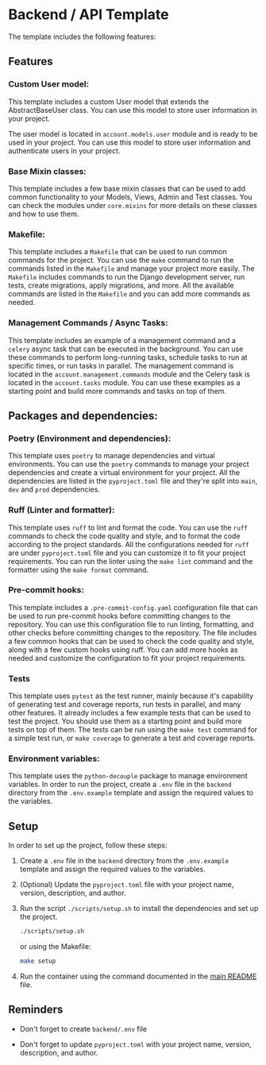 # Backend / API Template

The template includes the following features:


## Features

### Custom User model:
This template includes a custom User model that extends the AbstractBaseUser class. You can use this model to store user information in your project.

The user model is located in `account.models.user` module and is ready to be used in your project. You can use this model to store user information and authenticate users in your project.

### Base Mixin classes:
This template includes a few base mixin classes that can be used to add common functionality to your Models,  Views, Admin and Test classes. You can check the modules under `core.mixins` for more details on these classes and how to use them.

### Makefile:
This template includes a `Makefile` that can be used to run common commands for the project. You can use the `make` command to run the commands listed in the `Makefile` and manage your project more easily. The `Makefile` includes commands to run the Django development server, run tests, create migrations, apply migrations, and more. All the available commands are listed in the `Makefile` and you can add more commands as needed.

### Management Commands / Async Tasks:
This template includes an example of a management command and a `celery` async task that can be executed in the background. You can use these commands to perform long-running tasks, schedule tasks to run at specific times, or run tasks in parallel. The management command is located in the `account.management.commands` module and the Celery task is located in the `account.tasks` module. You can use these examples as a starting point and build more commands and tasks on top of them.

## Packages and dependencies:

### Poetry (Environment and dependencies):
This template uses `poetry` to manage dependencies and virtual environments. You can use the `poetry` commands to manage your project dependencies and create a virtual environment for your project. All the dependencies are listed in the `pyproject.toml` file and they're split into `main`, `dev` and `prod` dependencies.

### Ruff (Linter and formatter):
This template uses `ruff` to lint and format the code. You can use the `ruff` commands to check the code quality and style, and to format the code according to the project standards. All the configurations needed for `ruff` are under `pyproject.toml` file and you can customize it to fit your project requirements. You can run the linter using the `make lint` command and the formatter using the `make format` command.

### Pre-commit hooks:
This template includes a `.pre-commit-config.yaml` configuration file that can be used to run pre-commit hooks before committing changes to the repository. You can use this configuration file to run linting, formatting, and other checks before committing changes to the repository. The file includes a few common hooks that can be used to check the code quality and style, along with a few custom hooks using ruff. You can add more hooks as needed and customize the configuration to fit your project requirements.

### Tests
This template uses `pytest` as the test runner, mainly because it's capability of generating test and coverage reports, run tests in parallel, and many other features. It already includes a few example tests that can be used to test the project. You should use them as a starting point and build more tests on top of them. The tests can be run using the `make test` command for a simple test run, or `make coverage` to generate a test and coverage reports.

### Environment variables:
This template uses the `python-decouple` package to manage environment variables. In order to run the project, create a `.env` file in the `backend` directory from the `.env.example` template and assign the required values to the variables.

## Setup
In order to set up the project, follow these steps:

1. Create a `.env` file in the `backend` directory from the `.env.example` template and assign the required values to the variables.

2. (Optional) Update the `pyproject.toml` file with your project name, version, description, and author.

3. Run the script `./scripts/setup.sh` to install the dependencies and set up the project.
    ```bash
    ./scripts/setup.sh
    ```

    or using the Makefile:
    ```bash
    make setup
    ```

4. Run the container using the command documented in the [main README](../README.md) file.

## Reminders
* Don't forget to create `backend/.env` file

* Don't forget to update `pyproject.toml` with your project name, version, description, and author.
